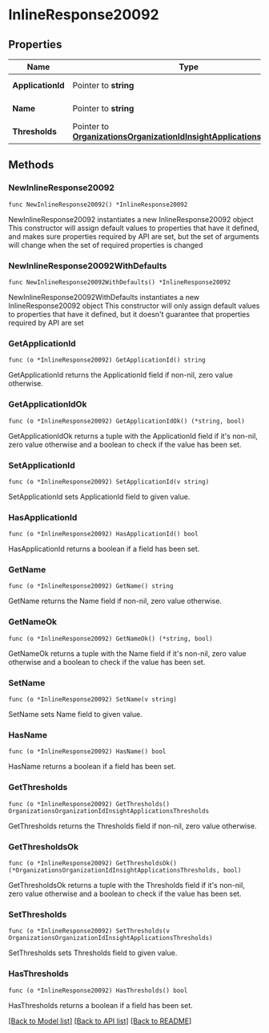 # InlineResponse20092

## Properties

Name | Type | Description | Notes
------------ | ------------- | ------------- | -------------
**ApplicationId** | Pointer to **string** | Application identifier | [optional] 
**Name** | Pointer to **string** | Application name | [optional] 
**Thresholds** | Pointer to [**OrganizationsOrganizationIdInsightApplicationsThresholds**](OrganizationsOrganizationIdInsightApplicationsThresholds.md) |  | [optional] 

## Methods

### NewInlineResponse20092

`func NewInlineResponse20092() *InlineResponse20092`

NewInlineResponse20092 instantiates a new InlineResponse20092 object
This constructor will assign default values to properties that have it defined,
and makes sure properties required by API are set, but the set of arguments
will change when the set of required properties is changed

### NewInlineResponse20092WithDefaults

`func NewInlineResponse20092WithDefaults() *InlineResponse20092`

NewInlineResponse20092WithDefaults instantiates a new InlineResponse20092 object
This constructor will only assign default values to properties that have it defined,
but it doesn't guarantee that properties required by API are set

### GetApplicationId

`func (o *InlineResponse20092) GetApplicationId() string`

GetApplicationId returns the ApplicationId field if non-nil, zero value otherwise.

### GetApplicationIdOk

`func (o *InlineResponse20092) GetApplicationIdOk() (*string, bool)`

GetApplicationIdOk returns a tuple with the ApplicationId field if it's non-nil, zero value otherwise
and a boolean to check if the value has been set.

### SetApplicationId

`func (o *InlineResponse20092) SetApplicationId(v string)`

SetApplicationId sets ApplicationId field to given value.

### HasApplicationId

`func (o *InlineResponse20092) HasApplicationId() bool`

HasApplicationId returns a boolean if a field has been set.

### GetName

`func (o *InlineResponse20092) GetName() string`

GetName returns the Name field if non-nil, zero value otherwise.

### GetNameOk

`func (o *InlineResponse20092) GetNameOk() (*string, bool)`

GetNameOk returns a tuple with the Name field if it's non-nil, zero value otherwise
and a boolean to check if the value has been set.

### SetName

`func (o *InlineResponse20092) SetName(v string)`

SetName sets Name field to given value.

### HasName

`func (o *InlineResponse20092) HasName() bool`

HasName returns a boolean if a field has been set.

### GetThresholds

`func (o *InlineResponse20092) GetThresholds() OrganizationsOrganizationIdInsightApplicationsThresholds`

GetThresholds returns the Thresholds field if non-nil, zero value otherwise.

### GetThresholdsOk

`func (o *InlineResponse20092) GetThresholdsOk() (*OrganizationsOrganizationIdInsightApplicationsThresholds, bool)`

GetThresholdsOk returns a tuple with the Thresholds field if it's non-nil, zero value otherwise
and a boolean to check if the value has been set.

### SetThresholds

`func (o *InlineResponse20092) SetThresholds(v OrganizationsOrganizationIdInsightApplicationsThresholds)`

SetThresholds sets Thresholds field to given value.

### HasThresholds

`func (o *InlineResponse20092) HasThresholds() bool`

HasThresholds returns a boolean if a field has been set.


[[Back to Model list]](../README.md#documentation-for-models) [[Back to API list]](../README.md#documentation-for-api-endpoints) [[Back to README]](../README.md)


